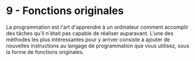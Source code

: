 # 9 - Fonctions originales

La programmation est l'art d'apprendre à un ordinateur comment accomplir
des tâches qu'il n'était pas capable de réaliser auparavant. L'une des
méthodes les plus intéressantes pour y arriver consiste à ajouter de
nouvelles instructions au langage de programmation que vous utilisez,
sous la forme de fonctions originales.

